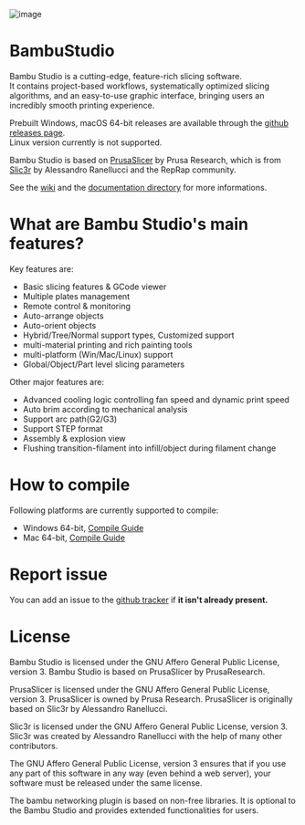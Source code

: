 ![image](https://user-images.githubusercontent.com/106916061/179006347-497d24c0-9bd6-45b7-8c49-d5cc8ecfe5d7.png)

# BambuStudio
Bambu Studio is a cutting-edge, feature-rich slicing software.  
It contains project-based workflows, systematically optimized slicing algorithms, and an easy-to-use graphic interface, bringing users an incredibly smooth printing experience.

Prebuilt Windows, macOS 64-bit releases are available through the [github releases page](https://github.com/bambulab/BambuStudio/releases/).  
Linux version currently is not supported.

Bambu Studio is based on [PrusaSlicer](https://github.com/prusa3d/PrusaSlicer) by Prusa Research, which is from [Slic3r](https://github.com/Slic3r/Slic3r) by Alessandro Ranellucci and the RepRap community.

See the [wiki](https://github.com/bambulab/BambuStudio/wiki) and the [documentation directory](https://github.com/bambulab/BambuStudio/tree/master/doc) for more informations.

# What are Bambu Studio's main features?
Key features are:
- Basic slicing features & GCode viewer
- Multiple plates management
- Remote control & monitoring
- Auto-arrange objects
- Auto-orient objects
- Hybrid/Tree/Normal support types, Customized support
- multi-material printing and rich painting tools
- multi-platform (Win/Mac/Linux) support
- Global/Object/Part level slicing parameters

Other major features are:
- Advanced cooling logic controlling fan speed and dynamic print speed
- Auto brim according to mechanical analysis
- Support arc path(G2/G3)
- Support STEP format
- Assembly & explosion view
- Flushing transition-filament into infill/object during filament change

# How to compile
Following platforms are currently supported to compile:
- Windows 64-bit, [Compile Guide](https://github.com/bambulab/BambuStudio/wiki/Windows-Compile-Guide)
- Mac 64-bit, [Compile Guide](https://github.com/bambulab/BambuStudio/wiki/Mac-Compile-Guide)

# Report issue
You can add an issue to the [github tracker](https://github.com/bambulab/BambuStudio/issues) if **it isn't already present.**

# License
Bambu Studio is licensed under the GNU Affero General Public License, version 3. Bambu Studio is based on PrusaSlicer by PrusaResearch.

PrusaSlicer is licensed under the GNU Affero General Public License, version 3. PrusaSlicer is owned by Prusa Research. PrusaSlicer is originally based on Slic3r by Alessandro Ranellucci.

Slic3r is licensed under the GNU Affero General Public License, version 3. Slic3r was created by Alessandro Ranellucci with the help of many other contributors.

The GNU Affero General Public License, version 3 ensures that if you use any part of this software in any way (even behind a web server), your software must be released under the same license.

The bambu networking plugin is based on non-free libraries. It is optional to the Bambu Studio and provides extended functionalities for users.

